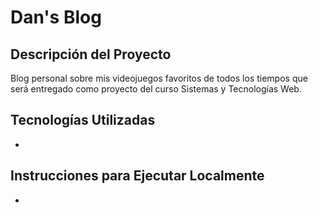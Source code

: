 # Dan's Blog

## Descripción del Proyecto

Blog personal sobre mis videojuegos favoritos de todos los tiempos que será entregado como proyecto del curso Sistemas y Tecnologías Web.

## Tecnologías Utilizadas

-

## Instrucciones para Ejecutar Localmente

-
